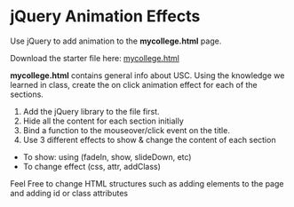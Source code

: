 jQuery Animation Effects
========================

Use jQuery to add animation to the __mycollege.html__ page.

Download the starter file here: [mycollege.html](http://usc.yuanbowang.com/files/lab2/mycollege.html)

__mycollege.html__ contains general info about USC. Using the knowledge we learned in class, create the on click animation effect for each of the sections.

1.  Add the jQuery library to the file first.
2.  Hide all the content for each section initially 
3.  Bind a function to the mouseover/click event on the title.
4.  Use 3 different effects to show & change the content of each section
  * To show: using (fadeIn, show, slideDown, etc)
  * To change effect (css, attr, addClass)

Feel Free to change HTML structures such as adding elements to the page and adding id or class attributes
